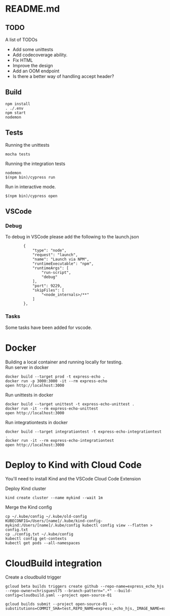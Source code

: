 # README.md

## TODO
A list of TODOs
- Add some unittests
- Add codecoverage ability.
- Fix HTML
- Improve the design
- Add an OOM endpoint
- Is there a better way of handling accept header? 

## Build

```
npm install
. ./.env
npm start
nodemon 
```

## Tests 

Running the unittests
```
mocha tests
```

Running the integration tests
```
nodemon
$(npm bin)/cypress run
```

Run in interactive mode.
```
$(npm bin)/cypress open
```

## VSCode
### Debug
To debug in VSCode please add the following to the launch.json
```
        {
            "type": "node",
            "request": "launch",
            "name": "Launch via NPM",
            "runtimeExecutable": "npm",
            "runtimeArgs": [
                "run-script",
                "debug"
            ],
            "port": 9229,
            "skipFiles": [
                "<node_internals>/**"
            ]
        },

```
### Tasks
Some tasks have been added for vscode.  

# Docker
Building a local container and running locally for testing.  
Run server in docker
```
docker build --target prod -t express-echo .
docker run -p 3000:3000 -it --rm express-echo
open http://localhost:3000
```

Run unittests in docker
```
docker build --target unittest -t express-echo-unittest .
docker run -it --rm express-echo-unittest
open http://localhost:3000
```

Run integrationtests in docker
```
docker build --target integrationtest -t express-echo-integrationtest .
docker run -it --rm express-echo-integrationtest
open http://localhost:3000
```

# Deploy to Kind with Cloud Code
You'll need to install Kind and the VSCode Cloud Code Extension

Deploy Kind cluster
```
kind create cluster --name mykind --wait 1m
```

Merge the Kind config 
```
cp ~/.kube/config ~/.kube/old-config
KUBECONFIG=/Users/[name]/.kube/kind-config-mykind:/Users/[name]/.kube/config kubectl config view --flatten > config.txt
cp ./config.txt ~/.kube/config
kubectl config get-contexts
kubectl get pods --all-namespaces
```

# CloudBuild integration 
Create a cloudbuild trigger 
```
gcloud beta builds triggers create github --repo-name=express_echo_hjs  --repo-owner=chrisguest75 --branch-pattern=".*" --build-config=cloudbuild.yaml --project open-source-01
```

```
gcloud builds submit --project open-source-01 --substitutions=COMMIT_SHA=test,REPO_NAME=express_echo_hjs,_IMAGE_NAME=express_echo_hjs,BRANCH_NAME=master
```